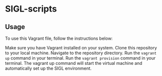 # SIGL-scripts

## Usage
To use this Vagrant file, follow the instructions below:

Make sure you have Vagrant installed on your system.
Clone this repository to your local machine.
Navigate to the repository directory.
Run the `vagrant up` command in your terminal.
Run the `vagrant provision` command in your terminal.
The vagrant up command will start the virtual machine and automatically set up the SIGL environment.
